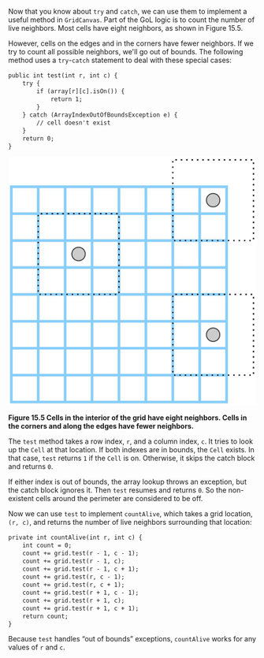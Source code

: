 Now that you know about `try` and `catch`, we can use them to implement a useful method in `GridCanvas`. Part of the GoL logic is to count the number of live neighbors. Most cells have eight neighbors, as shown in Figure 15.5.

However, cells on the edges and in the corners have fewer neighbors. If we try to count all possible neighbors, we'll go out of bounds. The following method uses a `try`-`catch` statement to deal with these special cases:

```code
public int test(int r, int c) {
    try {
        if (array[r][c].isOn()) {
            return 1;
        }
    } catch (ArrayIndexOutOfBoundsException e) {
        // cell doesn't exist
    }
    return 0;
}
```

![Figure 15.5 Cells in the interior of the grid have eight neighbors. Cells in the corners and along the edges have fewer neighbors.](figs/grid.jpg)

**Figure 15.5 Cells in the interior of the grid have eight neighbors. Cells in the corners and along the edges have fewer neighbors.**

The `test` method takes a row index, `r`, and a column index, `c`. It tries to look up the `Cell` at that location. If both indexes are in bounds, the `Cell` exists. In that case, `test` returns `1` if the `Cell` is on. Otherwise, it skips the catch block and returns `0`.

If either index is out of bounds, the array lookup throws an exception, but the catch block ignores it. Then `test` resumes and returns `0`. So the non-existent cells around the perimeter are considered to be off.

Now we can use `test` to implement `countAlive`, which takes a grid location, `(r, c)`, and returns the number of live neighbors surrounding that location:

```code
private int countAlive(int r, int c) {
    int count = 0;
    count += grid.test(r - 1, c - 1);
    count += grid.test(r - 1, c);
    count += grid.test(r - 1, c + 1);
    count += grid.test(r, c - 1);
    count += grid.test(r, c + 1);
    count += grid.test(r + 1, c - 1);
    count += grid.test(r + 1, c);
    count += grid.test(r + 1, c + 1);
    return count;
}
```

Because `test` handles “out of bounds” exceptions, `countAlive` works for any values of `r` and `c`.